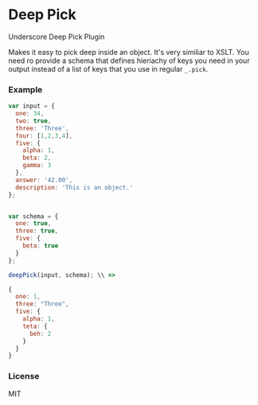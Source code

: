 Deep Pick
=========

Underscore Deep Pick Plugin

Makes it easy to pick deep inside an object. It's very similiar to XSLT. You need ro provide a schema that defines hieriachy of keys you need in your output instead of a list of keys that you use in regular `_.pick`.

### Example

``` javascript
var input = {
  one: 34,
  two: true,
  three: 'Three',
  four: [1,2,3,4],
  five: {
    alpha: 1,
    beta: 2,
    gamma: 3
  },
  answer: '42.00',
  description: 'This is an object.'
};


var schema = {
  one: true,
  three: true,
  five: {
    beta: true
  }
};

deepPick(input, schema); \\ =>

{
  one: 1,
  three: "Three",
  five: {
    alpha: 1,
    teta: { 
      beh: 2
    }
  }
}
```

### License 
MIT
